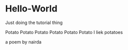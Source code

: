 # Hello-World
Just doing the tutorial thing

Potato Potato Potato Potato Potato Potato
I liek potatoes

a poem by nairda
